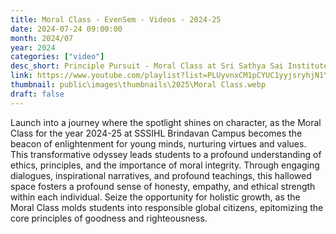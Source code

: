 ```yaml
---
title: Moral Class - EvenSem - Videos - 2024-25
date: 2024-07-24 09:00:00
month: 2024/07
year: 2024
categories: ["video"]
desc_short: Principle Pursuit - Moral Class at Sri Sathya Sai Institute, Brindavan Campus
link: https://www.youtube.com/playlist?list=PLUyvnxCM1pCYUC1yyjsryhjN1Y_e55G5N
thumbnail: public\images\thumbnails\2025\Moral Class.webp
draft: false
---
```


Launch into a journey where the spotlight shines on character, as the Moral Class for the year 2024-25 at SSSIHL Brindavan Campus becomes the beacon of enlightenment for young minds, nurturing virtues and values. This transformative odyssey leads students to a profound understanding of ethics, principles, and the importance of moral integrity. Through engaging dialogues, inspirational narratives, and profound teachings, this hallowed space fosters a profound sense of honesty, empathy, and ethical strength within each individual. Seize the opportunity for holistic growth, as the Moral Class molds students into responsible global citizens, epitomizing the core principles of goodness and righteousness.